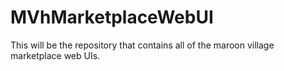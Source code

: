 # MVhMarketplaceWebUI
This will be the repository that contains all of the maroon village marketplace web UIs.
